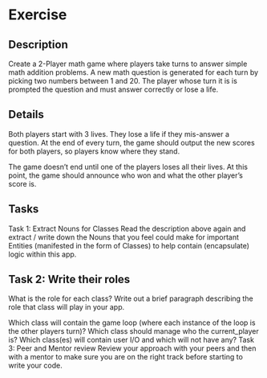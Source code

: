 # Exercise
## Description
Create a 2-Player math game where players take turns to answer simple math addition problems. A new math question is generated for each turn by picking two numbers between 1 and 20. The player whose turn it is is prompted the question and must answer correctly or lose a life.

## Details
Both players start with 3 lives. They lose a life if they mis-answer a question. At the end of every turn, the game should output the new scores for both players, so players know where they stand.

The game doesn’t end until one of the players loses all their lives. At this point, the game should announce who won and what the other player’s score is.

## Tasks
Task 1: Extract Nouns for Classes
Read the description above again and extract / write down the Nouns that you feel could make for important Entities (manifested in the form of Classes) to help contain (encapsulate) logic within this app.

## Task 2: Write their roles
What is the role for each class? Write out a brief paragraph describing the role that class will play in your app.

Which class will contain the game loop (where each instance of the loop is the other players turn)?
Which class should manage who the current_player is?
Which class(es) will contain user I/O and which will not have any?
Task 3: Peer and Mentor review
Review your approach with your peers and then with a mentor to make sure you are on the right track before starting to write your code.
